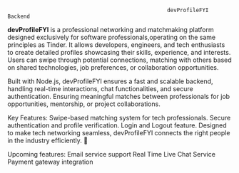                                                       devProfileFYI Backend

**devProfileFYI** is a professional networking and matchmaking platform designed exclusively for software professionals,operating on the same principles as Tinder. 
It allows developers, engineers, and tech enthusiasts to create detailed profiles showcasing their skills, experience, and interests. 
Users can swipe through potential connections, matching with others based on shared technologies, job preferences, or collaboration opportunities.

Built with Node.js, devProfileFYI ensures a fast and scalable backend, handling real-time interactions, chat functionalities, and secure authentication.
Ensuring meaningful matches between professionals for job opportunities, mentorship, or project collaborations.

Key Features:
Swipe-based matching system for tech professionals.
Secure authentication and profile verification.
Login and Logout feature.
Designed to make tech networking seamless, devProfileFYI connects the right people in the industry efficiently. 🚀

Upcoming features:
Email service support
Real Time Live Chat Service
Payment gateway integration

